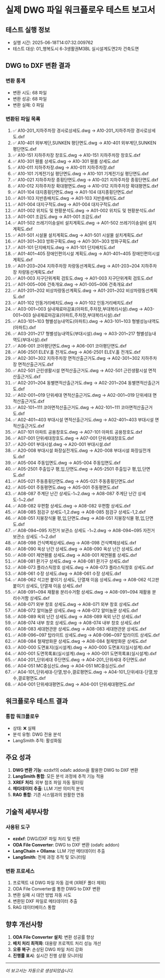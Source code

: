 # 실제 DWG 파일 워크플로우 테스트 보고서

## 테스트 실행 정보
- 실행 시간: 2025-06-18T14:07:32.009762
- 테스트 대상: 01_행복도시 6-3생활권M3BL 실시설계도면2차 건축도면

## DWG to DXF 변환 결과

### 변환 통계
- 변환 시도: 68 파일
- 변환 성공: 68 파일
- 변환 실패: 0 파일

### 변환된 파일 목록
 1. ✅ A10-201_지하주차장 경사로상세도.dwg -> A10-201_지하주차장 경사로상세도.dxf
 2. ✅ A10-401 외부계단,SUNKEN 평단면도.dwg -> A10-401 외부계단,SUNKEN 평단면도.dxf
 3. ✅ A10-151 지하주차장 창호도.dwg -> A10-151 지하주차장 창호도.dxf
 4. ✅ A10-301 휀룸 상세도.dwg -> A10-301 휀룸 상세도.dxf
 5. ✅ A10-011 지하주차장.dwg -> A10-011 지하주차장.dxf
 6. ✅ A10-101 기계전기실 평단면도.dwg -> A10-101 기계전기실 평단면도.dxf
 7. ✅ A10-021 지하주차장 종횡단면도.dwg -> A10-021 지하주차장 종횡단면도.dxf
 8. ✅ A10-012 지하주차장 확대평면도.dwg -> A10-012 지하주차장 확대평면도.dxf
 9. ✅ A01-104 대지종횡단면도.dwg -> A01-104 대지종횡단면도.dxf
10. ✅ A01-103 지반층배치도.dwg -> A01-103 지반층배치도.dxf
11. ✅ A01-004 대지구적도.dwg -> A01-004 대지구적도.dxf
12. ✅ A01-002 위치도 및 현황분석도.dwg -> A01-002 위치도 및 현황분석도.dxf
13. ✅ A01-001 조감도.dwg -> A01-001 조감도.dxf
14. ✅ A01-502 쓰레기이송설비 설치계획도.dwg -> A01-502 쓰레기이송설비 설치계획도.dxf
15. ✅ A01-501 시설물 설치계획도.dwg -> A01-501 시설물 설치계획도.dxf
16. ✅ A01-301~303 방화구획도.dwg -> A01-301~303 방화구획도.dxf
17. ✅ A01-101 단지배치도.dwg -> A01-101 단지배치도.dxf
18. ✅ A01-401~405 장애인편의시설 계획도.dwg -> A01-401~405 장애인편의시설 계획도.dxf
19. ✅ A01-203~204 지하주차장 차량동선계획도.dwg -> A01-203~204 지하주차장 차량동선계획도.dxf
20. ✅ A01-003 지구단위계획 검토도.dwg -> A01-003 지구단위계획 검토도.dxf
21. ✅ A01-005~006 건축개요.dwg -> A01-005~006 건축개요.dxf
22. ✅ A01-201~202 비상차량동선계획도.dwg -> A01-201~202 비상차량동선계획도.dxf
23. ✅ A01-102 인동거리배치도.dwg -> A01-102 인동거리배치도.dxf
24. ✅ A03-001~003 실내재료마감표(아파트,주차장,부대복리시설).dwg -> A03-001~003 실내재료마감표(아파트,주차장,부대복리시설).dxf
25. ✅ A03-101~103 형별성능내역도(아파트).dwg -> A03-101~103 형별성능내역도(아파트).dxf
26. ✅ A03-201~217 형별성능내역도(부대시설).dwg -> A03-201~217 형별성능내역도(부대시설).dxf
27. ✅ A06-001 코아평단면도.dwg -> A06-001 코아평단면도.dxf
28. ✅ A06-2501 ELEV.홀 전개도.dwg -> A06-2501 ELEV.홀 전개도.dxf
29. ✅ A02-301~302 지하주차장 면적산출근거도.dwg -> A02-301~302 지하주차장 면적산출근거도.dxf
30. ✅ A02-501 근린생활시설 면적산출근거도.dwg -> A02-501 근린생활시설 면적산출근거도.dxf
31. ✅ A02-201~204 동별면적산출근거도.dwg -> A02-201~204 동별면적산출근거도.dxf
32. ✅ A02-001~019 단위세대 면적산출근거도.dwg -> A02-001~019 단위세대 면적산출근거도.dxf
33. ✅ A02-101~111 코아면적산출근거도.dwg -> A02-101~111 코아면적산출근거도.dxf
34. ✅ A02-401~403 부대시설 면적산출근거도.dwg -> A02-401~403 부대시설 면적산출근거도.dxf
35. ✅ A07-101 아파트 공용창호도.dwg -> A07-101 아파트 공용창호도.dxf
36. ✅ A07-001 단위세대창호도.dwg -> A07-001 단위세대창호도.dxf
37. ✅ A20-001 부대시설.dwg -> A20-001 부대시설.dxf
38. ✅ A20-008 부대시설 화장실전개도.dwg -> A20-008 부대시설 화장실전개도.dxf
39. ✅ A05-004 주동입면도.dwg -> A05-004 주동입면도.dxf
40. ✅ A05-2501 주출입구 평,입,단면도.dwg -> A05-2501 주출입구 평,입,단면도.dxf
41. ✅ A05-021 주동종횡단면도.dwg -> A05-021 주동종횡단면도.dxf
42. ✅ A05-001 주동평면도.dwg -> A05-001 주동평면도.dxf
43. ✅ A08-087 주계단 난간 상세도-1~2.dwg -> A08-087 주계단 난간 상세도-1~2.dxf
44. ✅ A08-082 우편함 상세도.dwg -> A08-082 우편함 상세도.dxf
45. ✅ A08-085 점검구 상세도-1,2.dwg -> A08-085 점검구 상세도-1,2.dxf
46. ✅ A08-051 지붕장식물 평,입,단면도.dwg -> A08-051 지붕장식물 평,입,단면도.dxf
47. ✅ A08-094~095 자전거 보관소 상세도 -1~2.dwg -> A08-094~095 자전거 보관소 상세도 -1~2.dxf
48. ✅ A08-098 건식벽체상세도.dwg -> A08-098 건식벽체상세도.dxf
49. ✅ A08-090 옥상 난간 상세도.dwg -> A08-090 옥상 난간 상세도.dxf
50. ✅ A08-001 제연휀룸 상세도.dwg -> A08-001 제연휀룸 상세도.dxf
51. ✅ A08-081 환기구 상세도.dwg -> A08-081 환기구 상세도.dxf
52. ✅ A08-073 플라스틱창호 상세도.dwg -> A08-073 플라스틱창호 상세도.dxf
53. ✅ A08-061 수장 상세도.dwg -> A08-061 수장 상세도.dxf
54. ✅ A08-062 석고판 붙이기 상세도, 단열재 이음 상세도.dwg -> A08-062 석고판 붙이기 상세도, 단열재 이음 상세도.dxf
55. ✅ A08-091~094 재활용 분리수거함 상세도.dwg -> A08-091~094 재활용 분리수거함 상세도.dxf
56. ✅ A08-071 외부 창호 상세도.dwg -> A08-071 외부 창호 상세도.dxf
57. ✅ A08-072 알미늄문 상세도.dwg -> A08-072 알미늄문 상세도.dxf
58. ✅ A08-089 옥외 난간 상세도.dwg -> A08-089 옥외 난간 상세도.dxf
59. ✅ A08-074 내부 창호 상세도.dwg -> A08-074 내부 창호 상세도.dxf
60. ✅ A08-083 세대현관문 상세도.dwg -> A08-083 세대현관문 상세도.dxf
61. ✅ A08-096~097 탑라이트 상세도.dwg -> A08-096~097 탑라이트 상세도.dxf
62. ✅ A08-084 철재방화문 상세도.dwg -> A08-084 철재방화문 상세도.dxf
63. ✅ A00-000 도면표지(실시설계).dwg -> A00-000 도면표지(실시설계).dxf
64. ✅ A00-001 도면목록표(실시설계).dwg -> A00-001 도면목록표(실시설계).dxf
65. ✅ A04-201_단위세대 주단면도.dwg -> A04-201_단위세대 주단면도.dxf
66. ✅ A04-051 MC중심선도.dwg -> A04-051 MC중심선도.dxf
67. ✅ A04-101_단위세대-단열,방수,결로평면도.dwg -> A04-101_단위세대-단열,방수,결로평면도.dxf
68. ✅ A04-001 단위세대평면도.dwg -> A04-001 단위세대평면도.dxf


## 워크플로우 테스트 결과

### 통합 워크플로우
- 상태: ❌ 실패
- 분석 유형: DWG 전용 분석
- LangSmith 추적: 활성화됨

## 주요 성과

1. **DWG 변환 기능**: ezdxf의 odafc addon을 활용한 DWG to DXF 변환
2. **LangSmith 통합**: 모든 분석 과정에 추적 기능 적용
3. **XREF 처리**: 외부 참조 파일 자동 필터링
4. **메타데이터 추출**: LLM 기반 의미적 분석
5. **RAG 통합**: 기존 시스템과의 원활한 연동

## 기술적 세부사항

### 사용된 도구
- **ezdxf**: DWG/DXF 파일 처리 및 변환
- **ODA File Converter**: DWG to DXF 변환 (odafc addon)
- **LangChain + Ollama**: LLM 기반 메타데이터 추출
- **LangSmith**: 전체 과정 추적 및 모니터링

### 변환 프로세스
1. 프로젝트 내 DWG 파일 자동 검색 (XREF 폴더 제외)
2. ODA File Converter를 통한 DWG to DXF 변환
3. 변환 실패 시 대안 방법 자동 시도
4. 변환된 DXF 파일로 메타데이터 추출
5. RAG 데이터베이스 통합

## 향후 개선사항

1. **ODA File Converter 설치**: 변환 성공률 향상
2. **배치 처리 최적화**: 대용량 프로젝트 처리 성능 개선
3. **오류 복구**: 손상된 DWG 파일 처리 강화
4. **진행률 표시**: 실시간 진행 상황 모니터링

---

*이 보고서는 자동으로 생성되었습니다.*

